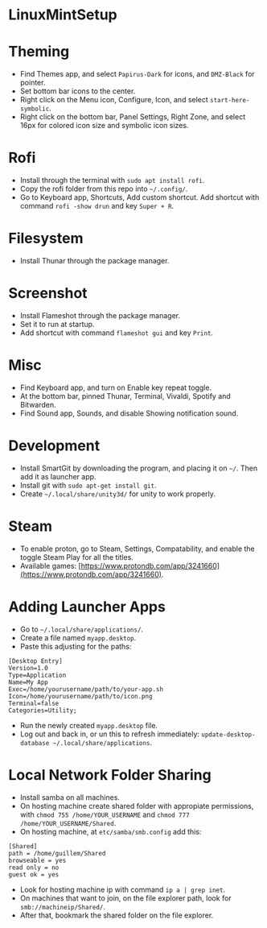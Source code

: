 # LinuxMintSetup

# Theming
- Find Themes app, and select `Papirus-Dark` for icons, and `DMZ-Black` for pointer.
- Set bottom bar icons to the center.
- Right click on the Menu icon, Configure, Icon, and select `start-here-symbolic`.
- Right click on the bottom bar, Panel Settings, Right Zone, and select 16px for colored icon size and symbolic icon sizes.

# Rofi
- Install through the terminal with `sudo apt install rofi`.
- Copy the rofi folder from this repo into `~/.config/`.
- Go to Keyboard app, Shortcuts, Add custom shortcut. Add shortcut with command `rofi -show drun` and key `Super + R`.

# Filesystem
- Install Thunar through the package manager.

# Screenshot
- Install Flameshot through the package manager.
- Set it to run at startup.
- Add shortcut with command `flameshot gui` and key `Print`.

# Misc
- Find Keyboard app, and turn on Enable key repeat toggle.
- At the bottom bar, pinned Thunar, Terminal, Vivaldi, Spotify and Bitwarden.
- Find Sound app, Sounds, and disable Showing notification sound.

# Development
- Install SmartGit by downloading the program, and placing it on `~/`. Then add it as launcher app. 
- Install git with `sudo apt-get install git`.
- Create `~/.local/share/unity3d/` for unity to work properly.

# Steam
- To enable proton, go to Steam, Settings, Compatability, and enable the toggle Steam Play for all the titles.
- Available games: [https://www.protondb.com/app/3241660](https://www.protondb.com/app/3241660).

# Adding Launcher Apps
- Go to `~/.local/share/applications/`.
- Create a file named `myapp.desktop`.
- Paste this adjusting for the paths:
```
[Desktop Entry]
Version=1.0
Type=Application
Name=My App
Exec=/home/yourusername/path/to/your-app.sh
Icon=/home/yourusername/path/to/icon.png
Terminal=false
Categories=Utility;
```
- Run the newly created `myapp.desktop` file.
- Log out and back in, or un this to refresh immediately: `update-desktop-database ~/.local/share/applications`.

# Local Network Folder Sharing
- Install samba on all machines.
- On hosting machine create shared folder with appropiate permissions, with `chmod 755 /home/YOUR_USERNAME` and `chmod 777 /home/YOUR_USERNAME/Shared`.
- On hosting machine, at `etc/samba/smb.config` add this:
```
[Shared]
path = /home/guillem/Shared
browseable = yes
read only = no
guest ok = yes
```
- Look for hosting machine ip with command `ip a | grep inet`.
- On machines that want to join, on the file explorer path, look for `smb://machineip/Shared/`.
- After that, bookmark the shared folder on the file explorer.


